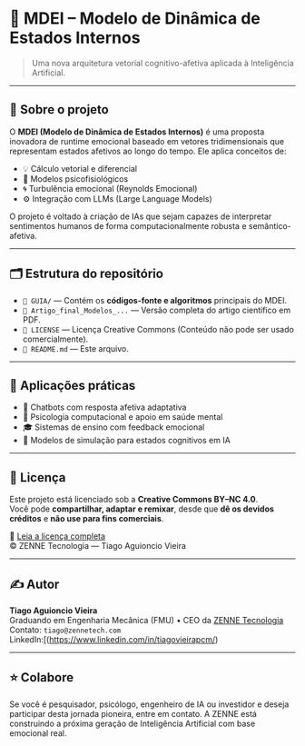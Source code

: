 # 🧠 MDEI – Modelo de Dinâmica de Estados Internos

> Uma nova arquitetura vetorial cognitivo-afetiva aplicada à Inteligência Artificial.

---

## 📘 Sobre o projeto

O **MDEI (Modelo de Dinâmica de Estados Internos)** é uma proposta inovadora de runtime emocional baseado em vetores tridimensionais que representam estados afetivos ao longo do tempo. Ele aplica conceitos de:

- 💡 Cálculo vetorial e diferencial
- 🔬 Modelos psicofisiológicos
- 🌀 Turbulência emocional (Reynolds Emocional)
- ⚙️ Integração com LLMs (Large Language Models)

O projeto é voltado à criação de IAs que sejam capazes de interpretar sentimentos humanos de forma computacionalmente robusta e semântico-afetiva.

---

## 🗂 Estrutura do repositório

- `📁 GUIA/` — Contém os **códigos-fonte e algoritmos** principais do MDEI.
- `📄 Artigo_final_Modelos_...` — Versão completa do artigo científico em PDF.
- `📄 LICENSE` — Licença Creative Commons (Conteúdo não pode ser usado comercialmente).
- `📄 README.md` — Este arquivo.

---

## 📌 Aplicações práticas

- 🤖 Chatbots com resposta afetiva adaptativa
- 🏥 Psicologia computacional e apoio em saúde mental
- 🎓 Sistemas de ensino com feedback emocional
- 🧬 Modelos de simulação para estados cognitivos em IA

---

## 🧠 Licença

Este projeto está licenciado sob a **Creative Commons BY–NC 4.0**.  
Você pode **compartilhar, adaptar e remixar**, desde que **dê os devidos créditos** e **não use para fins comerciais**.

🔗 [Leia a licença completa](https://creativecommons.org/licenses/by-nc/4.0/)  
© ZENNE Tecnologia — Tiago Aguioncio Vieira

---

## ✍️ Autor

**Tiago Aguioncio Vieira**  
Graduando em Engenharia Mecânica (FMU) • CEO da [ZENNE Tecnologia](https://zennetech.com)  
Contato: `tiago@zennetech.com`  
LinkedIn:[(https://www.linkedin.com/in/tiagovieirapcm/)

---

## ⭐ Colabore

Se você é pesquisador, psicólogo, engenheiro de IA ou investidor e deseja participar desta jornada pioneira, entre em contato. A ZENNE está construindo a próxima geração de Inteligência Artificial com base emocional real.
